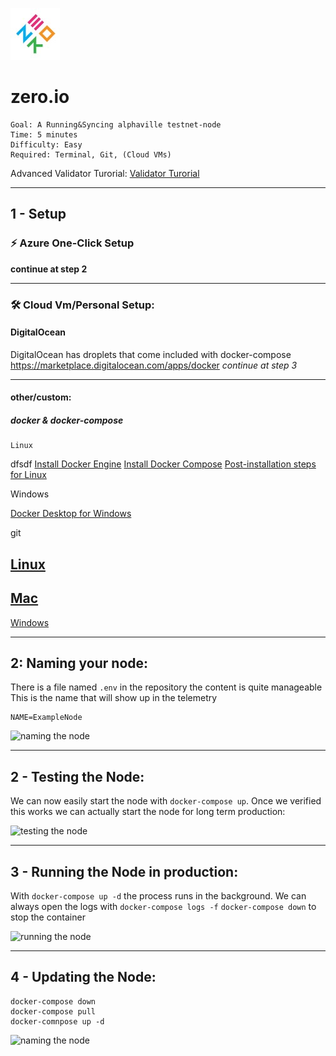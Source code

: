 ![logo zero.io](images/zero.jpg)
# zero.io

    Goal: A Running&Syncing alphaville testnet-node
    Time: 5 minutes
    Difficulty: Easy
    Required: Terminal, Git, (Cloud VMs)

Advanced Validator Turorial: [Validator Turorial](README_VALIDATOR.md)

---

## 1 - Setup

### ⚡ Azure One-Click Setup
**continue at step 2**

---

### 🛠️ Cloud Vm/Personal Setup:

#### DigitalOcean
DigitalOcean has droplets that come included with docker-compose
https://marketplace.digitalocean.com/apps/docker
*continue at step 3*

---

#### other/custom:

##### docker & docker-compose

    Linux

dfsdf
[Install Docker Engine](https://docs.docker.com/engine/install/ubuntu/)
[Install Docker Compose](https://docs.docker.com/compose/install/)
[Post-installation steps for Linux](https://docs.docker.com/engine/install/linux-postinstall/)


Windows

[Docker Desktop for Windows](https://hub.docker.com/editions/community/docker-ce-desktop-windows)


git

[Linux](https://git-scm.com/download/linux)
---
[Mac](https://git-scm.com/download/mac)
---
[Windows](https://git-scm.com/download/win)

---

## 2: Naming your node:

There is a file named `.env` in the repository the content is quite manageable
This is the name that will show up in the telemetry

```
NAME=ExampleNode
```

![naming the node](images/naming.png)

---

## 2 - Testing the Node:

We can now easily start the node with `docker-compose up`.
Once we verified this works we can actually start the node for long term production:

![testing the node](images/testing.png)

---

## 3 - Running the Node in production:

With `docker-compose up -d` the process runs in the background.
We can always open the logs with `docker-compose logs -f`
`docker-compose down` to stop the container

![running the node](images/running.png)

---

## 4 - Updating the Node:
```
docker-compose down
docker-compose pull
docker-comnpose up -d
```

![naming the node](images/updating.png)
